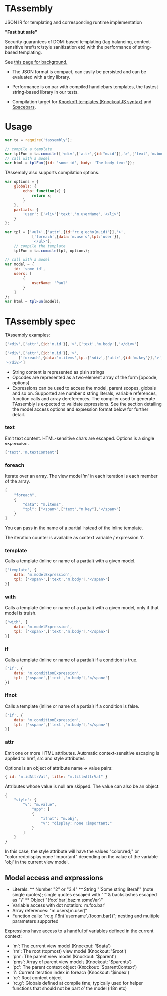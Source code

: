 TAssembly
=========

JSON IR for templating and corresponding runtime implementation

**"Fast but safe"**

Security guarantees of DOM-based templating (tag balancing, context-sensitive
href/src/style sanitization etc) with the performance of string-based templating.

See
 [this page for background.](https://www.mediawiki.org/wiki/Requests_for_comment/HTML_templating_library/Knockout_-_Tassembly)

* The JSON format is compact, can easily be persisted and can be evaluated with
a tiny library.

* Performance is on par with compiled handlebars templates, the fastest
string-based library in our tests.

* Compilation target for [Knockoff templates
  (KnockoutJS syntax)](https://github.com/gwicke/knockoff) and
  [Spacebars](https://github.com/gwicke/TemplatePerf/tree/master/handlebars-htmljs-node/spacebars-qt).

Usage
=====
```javascript
var ta = require('tassembly');

// compile a template
var tplFun = ta.compile(['<div',['attr',{id:"m.id"}],'>',['text','m.body'],'</div>']);
// call with a model
var html = tplFun({id: 'some id', body: 'The body text'});
```

TAssembly also supports compilation options. 
```javascript
var options = {
    globals: {
        echo: function(x) {
            return x;
        }
    },
    partials: {
        'user': ['<li>'['text','m.userName','</li>']
    }
};

var tpl = ['<ul>',['attr',{id:"rc.g.echo(m.id)"}],'>',
            ['foreach',{data:'m.users',tpl:'user'}],
            '</ul>'],
    // compile the template
    tplFun = ta.compile(tpl, options);

// call with a model
var model = {
    id: 'some id',
    users: [
        {
            userName: 'Paul'
        }
    ]
};
var html = tplFun(model);
```


TAssembly spec
==============
TAssembly examples:

```javascript
['<div',['attr',{id:'m.id'}],'>',['text','m.body'],'</div>']

['<div',['attr',{id:'m.id'}],'>',
      ['foreach',{data:'m.items',tpl:['<div',['attr',{id:'m.key'}],'>',['text','m.val'],'</div>']}],
'</div>']
```
* String content is represented as plain strings
* Opcodes are represented as a two-element array of the form [opcode, options]
* Expressions can be used to access the model, parent scopes, globals and so
  on. Supported are number & string literals, variable references, function
  calls and array dereferences. The compiler used to generate TAssembly is
  expected to validate expressions. See the section detailing the model access
  options and expression format below for further detail.

### text
Emit text content. HTML-sensitive chars are escaped. Options is a single
expression:
```javascript
['text','m.textContent']
```

### foreach
Iterate over an array. The view model 'm' in each iteration is each member of the
array.
```javascript
[
    "foreach",
    {
        "data": "m.items",
        "tpl": ["<span>",["text","m.key"],"</span>"]
    }
]
```
You can pass in the name of a partial instead of the inline template.

The iteration counter is available as context variable / expression 'i'.

### template
Calls a template (inline or name of a partial) with a given model.
```javascript
['template', { 
    data: 'm.modelExpression', 
    tpl: ['<span>',['text','m.body'],'</span>']
}]
```

### with
Calls a template (inline or name of a partial) with a given model, only if
that model is truish.
```javascript
['with', { 
    data: 'm.modelExpression', 
    tpl: ['<span>',['text','m.body'],'</span>']
}]
```
### if
Calls a template (inline or name of a partial) if a condition is true.
```javascript
['if', { 
    data: 'm.conditionExpression', 
    tpl: ['<span>',['text','m.body'],'</span>']
}]
```
### ifnot
Calls a template (inline or name of a partial) if a condition is false.
```javascript
['if', { 
    data: 'm.conditionExpression', 
    tpl: ['<span>',['text','m.body'],'</span>']
}]
```
### attr
Emit one or more HTML attributes. Automatic context-sensitive escaping is
applied to href, src and style attributes. 

Options is an object of attribute name -> value pairs:
```javascript
{ id: "m.idAttrVal", title: "m.titleAttrVal" }
```
Attributes whose value is null are skipped. The value can also be an object:
```javascript
{
    "style": {
        "v": "m.value",
            "app": [
            {
                "ifnot": "m.obj",
                "v": "display: none !important;"
            }
        ]
    }
}
```
In this case, the style attribute will have the values "color:red;" or
"color:red;display:none !important" depending on the value of the variable
'obj' in the current view model.


Model access and expressions
----------------------------
* Literals: 
** Number "2" or "3.4"
** String "'Some string literal'" (note single quotes); single quotes escaped
with "\'" & backslashes escaped as "\\"
** Object "{foo:'bar',baz:m.someVar}"
* Variable access with dot notation: 'm.foo.bar'
* Array references: "m.users[m.user]"
* Function calls: "rc.g.i18n('username',{foo:m.bar})"; nesting and multiple
  parameters supported

Expressions have access to a handful of variables defined in the current
context:
* 'm': The current view model (Knockout: '$data')
* 'rm': The root (topmost) view model (Knockout: '$root')
* 'pm': The parent view model (Knockout: '$parent')
* 'pms': Array of parent view models (Knockout: '$parents')
* 'pc': The parent context object (Knockout: '$parentContext')
* 'i': Current iteration index in foreach (Knockout: '$index')
* 'rc': Root context object
* 'rc.g': Globals defined at compile time; typically used for helper functions
  that should not be part of the model (i18n etc)
